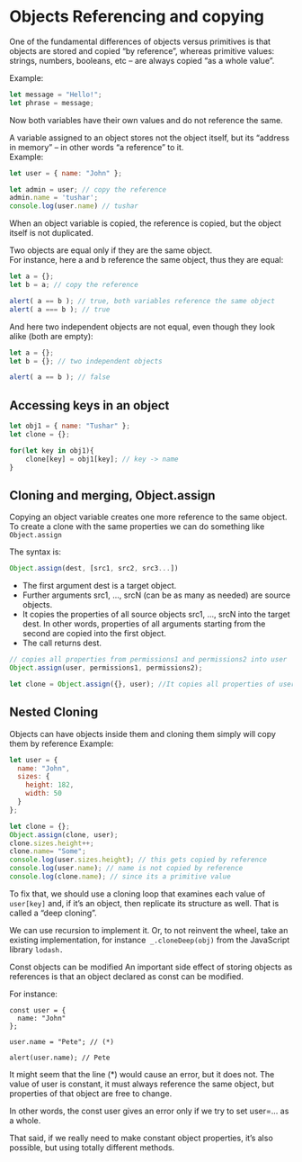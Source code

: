 
# Objects Referencing and copying

One of the fundamental differences of objects versus primitives is that objects are stored and copied “by reference”, whereas primitive values: strings, numbers, booleans, etc – are always copied “as a whole value”.

Example: 
```js
let message = "Hello!";
let phrase = message;
```
Now both variables have their own values and do not reference the same.

A variable assigned to an object stores not the object itself, but its “address in memory” – in other words “a reference” to it.  
Example: 
```js
let user = { name: "John" };

let admin = user; // copy the reference
admin.name = 'tushar';
console.log(user.name) // tushar
```

When an object variable is copied, the reference is copied, but the object itself is not duplicated.

Two objects are equal only if they are the same object.  
For instance, here a and b reference the same object, thus they are equal:
```js
let a = {};
let b = a; // copy the reference

alert( a == b ); // true, both variables reference the same object
alert( a === b ); // true
```
And here two independent objects are not equal, even though they look alike (both are empty):
```js
let a = {};
let b = {}; // two independent objects

alert( a == b ); // false
```
## Accessing keys in an object 
```js
let obj1 = { name: "Tushar" };
let clone = {};

for(let key in obj1){
    clone[key] = obj1[key]; // key -> name
}
```  

## Cloning and merging, Object.assign

Copying an object variable creates one more reference to the same object. 
To create a clone with the same properties we can do something like 
```Object.assign```

The syntax is:
```js
Object.assign(dest, [src1, src2, src3...]) 
```
- The first argument dest is a target object.
- Further arguments src1, ..., srcN (can be as many as needed) are source objects.
- It copies the properties of all source objects src1, ..., srcN into the target dest. In other words, properties of all arguments starting from the second are copied into the first object.
- The call returns dest.
```js
// copies all properties from permissions1 and permissions2 into user
Object.assign(user, permissions1, permissions2);

let clone = Object.assign({}, user); //It copies all properties of user into the empty object and returns it.
```

## Nested Cloning 
Objects can have objects inside them and cloning them simply will copy them by reference 
Example: 
```js
let user = {
  name: "John",
  sizes: {
    height: 182,
    width: 50
  }
};

let clone = {};
Object.assign(clone, user);
clone.sizes.height++;
clone.name= "Some";
console.log(user.sizes.height); // this gets copied by reference
console.log(user.name); // name is not copied by reference  
console.log(clone.name); // since its a primitive value
```  

To fix that, we should use a cloning loop that examines each value of ``user[key]`` and, if it’s an object, then replicate its structure as well. That is called a “deep cloning”.

We can use recursion to implement it. Or, to not reinvent the wheel, take an existing implementation, for instance`` _.cloneDeep(obj)`` from the JavaScript library ``lodash.``

Const objects can be modified
An important side effect of storing objects as references is that an object declared as const can be modified.

For instance:
```JS
const user = {
  name: "John"
};

user.name = "Pete"; // (*)

alert(user.name); // Pete
```
It might seem that the line (*) would cause an error, but it does not. The value of user is constant, it must always reference the same object, but properties of that object are free to change.

In other words, the const user gives an error only if we try to set user=... as a whole.

That said, if we really need to make constant object properties, it’s also possible, but using totally different methods.